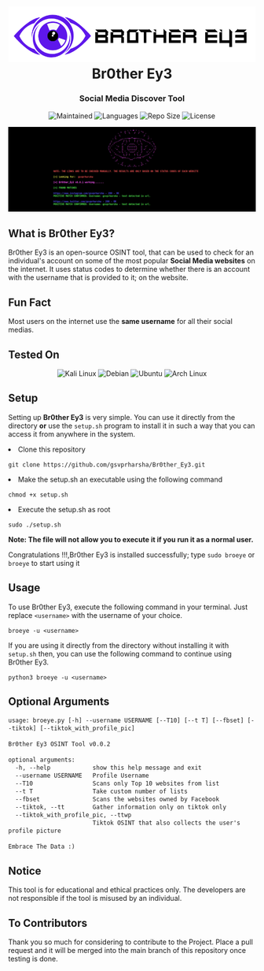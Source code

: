 <h1 align="center">
  <br>
  <a href="https://github.com/gsvprharsha/Br0ther_Ey3"><img src="https://github.com/gsvprharsha/Br0ther_Ey3/blob/main/imgs/Br0ther_Ey3.png" alt="Br0ther Ey3"></a>
  <br>
  Br0ther Ey3
  <br>
</h1>


<h3 align="center">Social Media Discover Tool</h3>

<p align="center">
  <img alt="Maintained" src="https://img.shields.io/maintenance/yes/2022?style=for-the-badge">
  <img alt="Languages" src="https://img.shields.io/github/languages/count/gsvprharsha/Br0ther_Ey3?style=for-the-badge">
  <img alt="Repo Size" src="https://img.shields.io/github/repo-size/gsvprharsha/Br0ther_Ey3?style=for-the-badge">
  <img alt="License" src="https://img.shields.io/github/license/gsvprharsha/Hunter-Framework?color=light&style=for-the-badge">
</p>

![demo](https://github.com/gsvprharsha/Br0ther_Ey3/blob/main/imgs/terminal.png)

## What is Br0ther Ey3?

Br0ther Ey3 is an open-source OSINT tool, that can be used to check for an individual's account on some of the most popular **Social Media websites** on the internet. It uses status codes to determine whether there is an account with the username that is provided to it; on the website.  

## Fun Fact
Most users on the internet use the **same username** for all their social medias.


## Tested On
<p align="center">
  <img alt="Kali Linux" src="https://img.shields.io/badge/Kali_Linux-557C94?style=for-the-badge&logo=kali-linux&logoColor=white">
  <img alt="Debian" src="https://img.shields.io/badge/Debian-A81D33?style=for-the-badge&logo=debian&logoColor=white">
  <img alt="Ubuntu" src="https://img.shields.io/badge/Ubuntu-E95420?style=for-the-badge&logo=ubuntu&logoColor=white">
  <img alt="Arch Linux" src="https://img.shields.io/badge/Arch_Linux-1793D1?style=for-the-badge&logo=arch-linux&logoColor=white">
</p>

## Setup
Setting up **Br0ther Ey3** is very simple. You can use it directly from the directory **or** use the `setup.sh` program to install it in such a way that you can access it from anywhere in the system.

<li>Clone this repository</li>

```
git clone https://github.com/gsvprharsha/Br0ther_Ey3.git
```

<li>Make the setup.sh an executable using the following command</li>

```
chmod +x setup.sh
```

<li>Execute the setup.sh as root</li>

```
sudo ./setup.sh
```

**Note: The file will not allow you to execute it if you run it as a normal user.**

Congratulations !!!,Br0ther Ey3 is installed successfully; type `sudo broeye` or `broeye` to start using it</li> 

## Usage
To use Br0ther Ey3, execute the following command in your terminal. Just replace `<username>` with the username of your choice.
```
broeye -u <username>
```
If you are using it directly from the directory without installing it with `setup.sh` then, you can use the following command to continue using Br0ther Ey3.
```
python3 broeye -u <username>
```
## Optional Arguments 
```
usage: broeye.py [-h] --username USERNAME [--T10] [--t T] [--fbset] [--tiktok] [--tiktok_with_profile_pic]

Br0ther Ey3 OSINT Tool v0.0.2

optional arguments:
  -h, --help            show this help message and exit
  --username USERNAME   Profile Username
  --T10                 Scans only Top 10 websites from list
  --t T                 Take custom number of lists
  --fbset               Scans the websites owned by Facebook
  --tiktok, --tt        Gather information only on tiktok only
  --tiktok_with_profile_pic, --ttwp
                        Tiktok OSINT that also collects the user's profile picture

Embrace The Data :)
```

## Notice
This tool is for educational and ethical practices only. The developers are not responsible if the tool is misused by an individual.

## To Contributors
Thank you so much for considering to contribute to the Project. Place a pull request and it will be merged into the main branch of this repository once testing is done.
